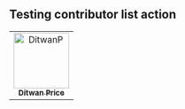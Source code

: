 ##  Testing contributor list action

<!-- readme: contributors -start -->
<table>
	<tbody>
		<tr>
            <td align="center">
                <a href="https://github.com/DitwanP">
                    <img src="https://avatars.githubusercontent.com/u/60022782?v=4" width="100;" alt="DitwanP"/>
                    <br />
                    <sub><b>Ditwan Price</b></sub>
                </a>
            </td>
		</tr>
	<tbody>
</table>
<!-- readme: contributors -end -->